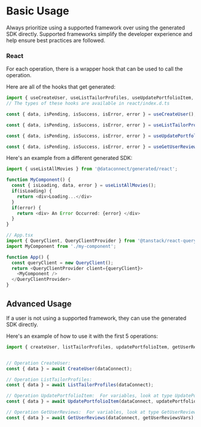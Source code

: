 # Basic Usage

Always prioritize using a supported framework over using the generated SDK
directly. Supported frameworks simplify the developer experience and help ensure
best practices are followed.




### React
For each operation, there is a wrapper hook that can be used to call the operation.

Here are all of the hooks that get generated:
```ts
import { useCreateUser, useListTailorProfiles, useUpdatePortfolioItem, useGetUserReviews } from '@dataconnect/generated/react';
// The types of these hooks are available in react/index.d.ts

const { data, isPending, isSuccess, isError, error } = useCreateUser();

const { data, isPending, isSuccess, isError, error } = useListTailorProfiles();

const { data, isPending, isSuccess, isError, error } = useUpdatePortfolioItem(updatePortfolioItemVars);

const { data, isPending, isSuccess, isError, error } = useGetUserReviews(getUserReviewsVars);

```

Here's an example from a different generated SDK:

```ts
import { useListAllMovies } from '@dataconnect/generated/react';

function MyComponent() {
  const { isLoading, data, error } = useListAllMovies();
  if(isLoading) {
    return <div>Loading...</div>
  }
  if(error) {
    return <div> An Error Occurred: {error} </div>
  }
}

// App.tsx
import { QueryClient, QueryClientProvider } from '@tanstack/react-query';
import MyComponent from './my-component';

function App() {
  const queryClient = new QueryClient();
  return <QueryClientProvider client={queryClient}>
    <MyComponent />
  </QueryClientProvider>
}
```



## Advanced Usage
If a user is not using a supported framework, they can use the generated SDK directly.

Here's an example of how to use it with the first 5 operations:

```js
import { createUser, listTailorProfiles, updatePortfolioItem, getUserReviews } from '@dataconnect/generated';


// Operation CreateUser: 
const { data } = await CreateUser(dataConnect);

// Operation ListTailorProfiles: 
const { data } = await ListTailorProfiles(dataConnect);

// Operation UpdatePortfolioItem:  For variables, look at type UpdatePortfolioItemVars in ../index.d.ts
const { data } = await UpdatePortfolioItem(dataConnect, updatePortfolioItemVars);

// Operation GetUserReviews:  For variables, look at type GetUserReviewsVars in ../index.d.ts
const { data } = await GetUserReviews(dataConnect, getUserReviewsVars);


```
